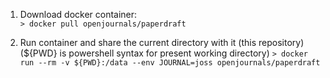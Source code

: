 1. Download docker container:  
`> docker pull openjournals/paperdraft`

2. Run container and share the current directory with it (this repository) (${PWD} is powershell syntax for present working directory)
`> docker run --rm -v ${PWD}:/data --env JOURNAL=joss openjournals/paperdraft`